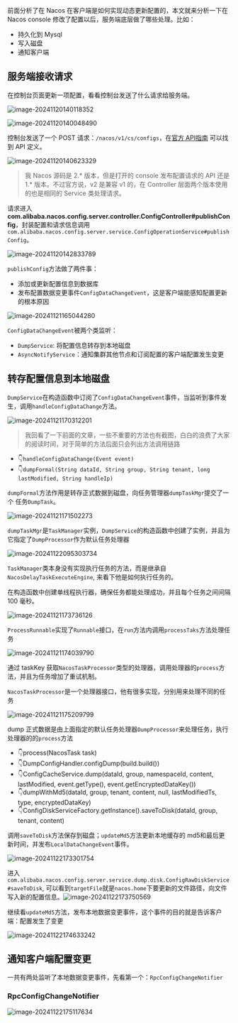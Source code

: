 前面分析了在 Nacos 在客户端是如何实现动态更新配置的，本文就来分析一下在 Nacos console 修改了配置以后，服务端底层做了哪些处理。比如：

- 持久化到 Mysql
- 写入磁盘
- 通知客户端

## 服务端接收请求

在控制台页面更新一项配置，看看控制台发送了什么请求给服务端。

![image-20241120140118352](./Nacos源码分析-更新配置时服务端做了什么.assets/image-20241120140118352.png)

![image-20241120140048490](./Nacos源码分析-更新配置时服务端做了什么.assets/image-20241120140048490.png)

控制台发送了一个 POST 请求：`/nacos/v1/cs/configs`，在[官方 API指南](https://nacos.io/docs/v1/open-api/) 可以找到 API 定义。

![image-20241120140623329](./Nacos源码分析-更新配置时服务端做了什么.assets/image-20241120140623329.png)

> 我 Nacos 源码是 2.* 版本，但是打开的 console 发布配置请求的 API 还是 1.* 版本。不过官方说，v2 是兼容 v1 的，在 Controller 层面两个版本使用的也是相同的 Service 类处理请求。

请求进入**com.alibaba.nacos.config.server.controller.ConfigController#publishConfig**，封装配置和请求信息调用`com.alibaba.nacos.config.server.service.ConfigOperationService#publishConfig`。

![image-20241120142833789](./Nacos源码分析-更新配置时服务端做了什么.assets/image-20241120142833789.png)

`publishConfig`方法做了两件事：

- 添加或更新配置信息到数据库
- 发布配置数据变更事件`ConfigDataChangeEvent`，这是客户端能感知配置更新的根本原因

![image-20241121165044280](./Nacos源码分析-更新配置时服务端做了什么.assets/image-20241121165044280.png)

`ConfigDataChangeEvent`被两个类监听：

- `DumpService`: 将配置信息转存到本地磁盘
- `AsyncNotifyService`：通知集群其他节点和订阅配置的客户端配置发生变更

## 转存配置信息到本地磁盘

`DumpService`在构造函数中订阅了`ConfigDataChangeEvent`事件，当监听到事件发生，调用`handleConfigDataChange`方法。

![image-20241121170312201](./Nacos源码分析-更新配置时服务端做了什么.assets/image-20241121170312201.png)

> 我回看了一下前面的文章，一些不重要的方法也有截图，白白的浪费了大家的阅读时间，对于简单的方法后面只会列出方法调用链路

- 👇`handleConfigDataChange(Event event)` 
- 👇`dumpFormal(String dataId, String group, String tenant, long lastModified, String handleIp)`

`dumpFormal`方法作用是转存正式数据到磁盘，向任务管理器`dumpTaskMgr`提交了一个 任务`DumpTask`。

![image-20241121171502273](./Nacos源码分析-更新配置时服务端做了什么.assets/image-20241121171502273.png)

`dumpTaskMgr`是`TaskManager`实例，`DumpService`的构造函数中创建了实例，并且为它指定了`DumpProcessor`作为默认任务处理器

![image-20241122095303734](./Nacos源码分析-更新配置时服务端做了什么.assets/image-20241122095303734.png)

`TaskManager`类本身没有实现执行任务的方法，而是继承自` NacosDelayTaskExecuteEngine`, 来看下他是如何执行任务的。

在构造函数中创建单线程执行器，确保任务都能处理成功，并且每个任务之间间隔 100 毫秒。

![image-20241121173736126](./Nacos源码分析-更新配置时服务端做了什么.assets/image-20241121173736126.png)

`ProcessRunnable`实现了`Runnable`接口，在`run`方法内调用`processTaks`方法处理任务

![image-20241121174039790](./Nacos源码分析-更新配置时服务端做了什么.assets/image-20241121174039790.png)

通过 taskKey 获取`NacosTaskProcessor`类型的处理器，调用处理器的`process`方法，并且为任务增加了重试机制。

`NacosTaskProcessor`是一个处理器接口，他有很多实现，分别用来处理不同的任务

![image-20241121175209799](./Nacos源码分析-更新配置时服务端做了什么.assets/image-20241121175209799.png)

dump 正式数据是由上面指定的默认任务处理器`DumpProcessor`来处理任务，执行处理器的的`process`方法

- 👇process(NacosTask task)
- 👇DumpConfigHandler.configDump(build.build())
- 👇ConfigCacheService.dump(dataId, group, namespaceId, content, lastModified, event.getType(),  event.getEncryptedDataKey())
- 👇dumpWithMd5(dataId, group, tenant, content, null, lastModifiedTs, type, encryptedDataKey)
- 👇ConfigDiskServiceFactory.getInstance().saveToDisk(dataId, group, tenant, content)

调用`saveToDisk`方法保存到磁盘；`updateMd5`方法更新本地缓存的 md5和最后更新时间，并发布`LocalDataChangeEvent`事件。

![image-20241122173301754](./Nacos源码分析-更新配置时服务端做了什么.assets/image-20241122173301754.png)

进入`com.alibaba.nacos.config.server.service.dump.disk.ConfigRawDiskService#saveToDisk`, 可以看到`targetFile`就是`nacos.home`下要更新的文件路径，向文件写入新的配置信息。![image-20241122173750569](./Nacos源码分析-更新配置时服务端做了什么.assets/image-20241122173750569.png)

继续看`updateMd5`方法，发布本地数据变更事件，这个事件的目的就是告诉客户端：配置发生了变更

![image-20241122174633242](./Nacos源码分析-更新配置时服务端做了什么.assets/image-20241122174633242.png)

## 通知客户端配置变更

一共有两处监听了本地数据变更事件，先看第一个：`RpcConfigChangeNotifier`

### RpcConfigChangeNotifier



![image-20241122175117634](./Nacos源码分析-更新配置时服务端做了什么.assets/image-20241122175117634.png)